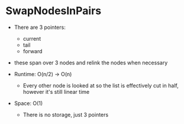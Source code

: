 # SwapNodesInPairs

- There are 3 pointers:
  - current
  - tail
  - forward
- these span over 3 nodes and relink the nodes when necessary

- Runtime: O(n/2) -> O(n)
  - Every other node is looked at so the list is effectively cut in half, however it's still linear time
- Space: O(1)
  - There is no storage, just 3 pointers
